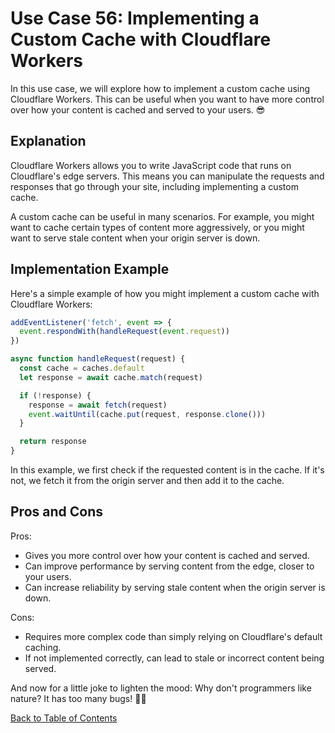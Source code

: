 # Use Case 56: Implementing a Custom Cache with Cloudflare Workers

In this use case, we will explore how to implement a custom cache using Cloudflare Workers. This can be useful when you want to have more control over how your content is cached and served to your users. 😎

## Explanation

Cloudflare Workers allows you to write JavaScript code that runs on Cloudflare's edge servers. This means you can manipulate the requests and responses that go through your site, including implementing a custom cache.

A custom cache can be useful in many scenarios. For example, you might want to cache certain types of content more aggressively, or you might want to serve stale content when your origin server is down. 

## Implementation Example

Here's a simple example of how you might implement a custom cache with Cloudflare Workers:

```javascript
addEventListener('fetch', event => {
  event.respondWith(handleRequest(event.request))
})

async function handleRequest(request) {
  const cache = caches.default
  let response = await cache.match(request)

  if (!response) {
    response = await fetch(request)
    event.waitUntil(cache.put(request, response.clone()))
  }

  return response
}
```

In this example, we first check if the requested content is in the cache. If it's not, we fetch it from the origin server and then add it to the cache.

## Pros and Cons

Pros:
- Gives you more control over how your content is cached and served.
- Can improve performance by serving content from the edge, closer to your users.
- Can increase reliability by serving stale content when the origin server is down.

Cons:
- Requires more complex code than simply relying on Cloudflare's default caching.
- If not implemented correctly, can lead to stale or incorrect content being served.

And now for a little joke to lighten the mood: Why don't programmers like nature? It has too many bugs! 🐛😂

[Back to Table of Contents](../table_of_contents.md)